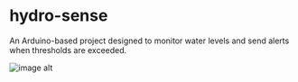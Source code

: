 # hydro-sense
An Arduino-based project designed to monitor water levels and send alerts when thresholds are exceeded.

 ![image alt](https://github.com/user-attachments/assets/484da26f-c81a-4abf-996b-b59f1116870f)
